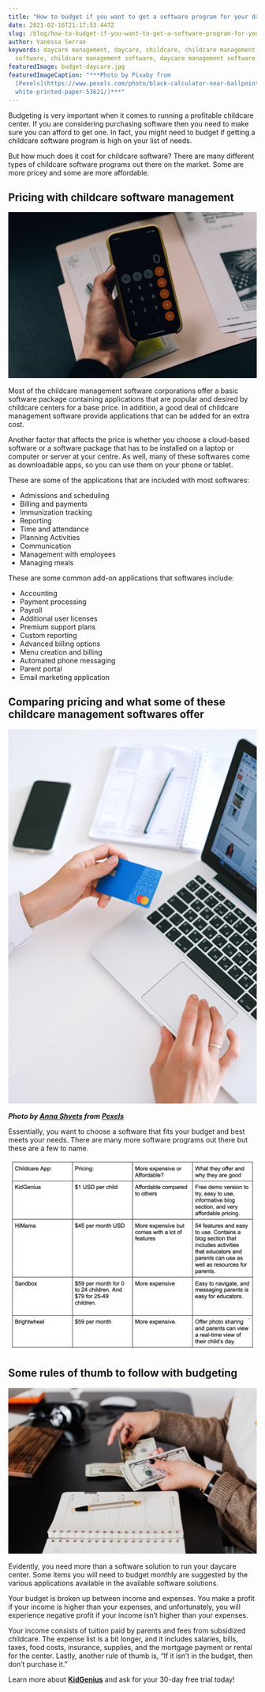 ```yaml
---
title: "How to budget if you want to get a software program for your daycare "
date: 2021-02-16T21:17:53.447Z
slug: /blog/how-to-budget-if-you-want-to-get-a-software-program-for-your-daycare
author: Vanessa Serrao
keywords: daycare management, daycare, childcare, childcare management, daycare
  software, childcare management software, daycare management software
featuredImage: budget-daycare.jpg
featuredImageCaption: "***Photo by Pixaby from
  [Pexels](https://www.pexels.com/photo/black-calculator-near-ballpoint-pen-on-\
  white-printed-paper-53621/)***"
---
```



Budgeting is very important when it comes to running a profitable childcare center. If you are considering purchasing software then you need to make sure you can afford to get one. In fact, you might need to budget if getting a childcare software program is high on your list of needs.

But how much does it cost for childcare software? There are many different types of childcare software programs out there on the market. Some are more pricey and some are more affordable.

## Pricing with childcare software management

![daycare management software](daycare-management-software.jpg "daycare management software")

Most of the childcare management software corporations offer a basic software package containing applications that are popular and desired by childcare centers for a base price. In addition, a good deal of childcare management software provide applications that can be added for an extra cost.

Another factor that affects the price is whether you choose a cloud-based software or a software package that has to be installed on a laptop or computer or server at your centre. As well, many of these softwares come as downloadable apps, so you can use them on your phone or tablet.

These are some of the applications that are included with most softwares:

* Admissions and scheduling
* Billing and payments
* Immunization tracking
* Reporting
* Time and attendance
* Planning Activities
* Communication
* Management with employees
* Managing meals

These are some common add-on applications that softwares include:

* Accounting
* Payment processing
* Payroll
* Additional user licenses
* Premium support plans
* Custom reporting
* Advanced billing options
* Menu creation and billing
* Automated phone messaging
* Parent portal
* Email marketing application

## Comparing pricing and what some of these childcare management softwares offer

![childcare management software](childcare-management-software.jpg "childcare management software")

***Photo by [Anna Shvets](https://www.pexels.com/@shvetsa?utm_content=attributionCopyText&utm_medium=referral&utm_source=pexels) from [Pexels](https://www.pexels.com/photo/person-holding-bank-card-4482900/?utm_content=attributionCopyText&utm_medium=referral&utm_source=pexels)***

Essentially, you want to choose a software that fits your budget and best meets your needs. There are many more software programs out there but these are a few to name.

![daycare software](daycare-software-comparison.png "daycare software")

## Some rules of thumb to follow with budgeting

![daycare software](daycare-software.jpg "daycare software")

Evidently, you need more than a software solution to run your daycare center. Some items you will need to budget monthly are suggested by the various applications available in the available software solutions.

Your budget is broken up between income and expenses. You make a profit if your income is higher than your expenses, and unfortunately, you will experience negative profit if your income isn’t higher than your expenses.

Your income consists of tuition paid by parents and fees from subsidized childcare. The expense list is a bit longer, and it includes salaries, bills, taxes, food costs, insurance, supplies, and the mortgage payment or rental for the center. Lastly, another rule of thumb is, “If it isn’t in the budget, then don’t purchase it.”

Learn more about **[KidGenius](http://trykidgenius.com/)** and ask for your 30-day free trial today!